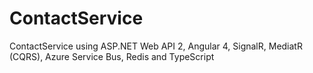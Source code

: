 # ContactService
ContactService using ASP.NET Web API 2, Angular 4, SignalR, MediatR (CQRS), Azure Service Bus, Redis and TypeScript
